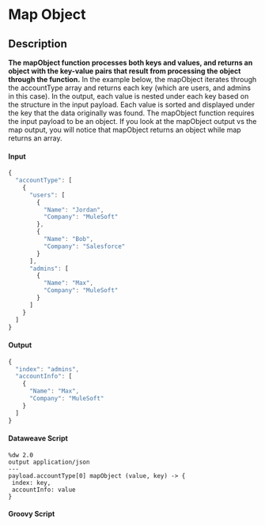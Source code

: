 # Map Object

## Description

**The mapObject function processes both keys and values, and returns an object with the key-value pairs that result from processing the object through the function.** In the example below, the mapObject iterates through the accountType array and returns each key (which are users, and admins in this case). In the output, each value is nested under each key based on the structure in the input payload. Each value is sorted and displayed under the key that the data originally was found. The mapObject function requires the input payload to be an object. If you look at the mapObject output vs the map output, you will notice that mapObject returns an object while map returns an array.

#### Input
``` javascript
{
  "accountType": [
    {
      "users": [
        {
          "Name": "Jordan",
          "Company": "MuleSoft"
        },
        {
          "Name": "Bob",
          "Company": "Salesforce"
        }
      ],
      "admins": [
        {
          "Name": "Max",
          "Company": "MuleSoft"
        }
      ]
    }
  ]
}
```
#### Output

``` javascript
{
  "index": "admins",
  "accountInfo": [
    {
      "Name": "Max",
      "Company": "MuleSoft"
    }
  ]
}
```

#### Dataweave Script

```
%dw 2.0
output application/json
---
payload.accountType[0] mapObject (value, key) -> {
 index: key,
 accountInfo: value
}
```

#### Groovy Script

